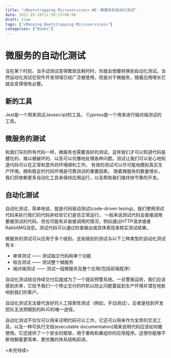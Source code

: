 ```yaml
---
title: "<Bootstrapping Microservices> #8：微服务的自动化测试"
date: 2021-05-26T11:58:33+08:00
draft: true
tags: ["<Manning Bootstrapping Microservices>"]
categories: ["Books"]
---
```

# 微服务的自动化测试
当在某个时刻，当手动测试变得繁琐且耗时时，你就会想要转换到自动化测试。当然自动化测试在软件开发领域已经广泛被使用，但是对于微服务，随着应用增长它就会变得很有必要。

## 新的工具
Jest是一个用来测试Javascript的工具。
Cypress是一个用来进行端对端测试的工具。

## 微服务的测试
和我们写的所有代码一样，微服务也需要良好的测试，这样我们才可以知道代码是健壮的、难以被破环的、以及可以优雅地处理各种问题。测试让我们可以安心地知道代码可以在正常和意外的环境顺利工作。
有效的测试可以尽可能地模拟真实生产环境。拥有稳定的代码环境是可靠测试的重要因素。
随着微服务的数量增长，我们将依赖更多自动化工具来保持应用运行，以及帮助我们维持快节奏的开发。

## 自动化测试
自动化测试，简单地说，就是代码驱动测试(code-driven tesing)。我们使用测试代码来执行我们的代码并检验它们是否正常运行。
一般来说测试代码会直接调用要被测试的代码，但也可能有非直接调用的情况，例如通过HTTP请求或者RabbitMQ消息。测试代码可以通过检查输出或具体表现来核实测试结果。

微服务的测试可以应用于多个级别，这些级别的测试与以下三种类型的自动化测试有关:
* 单体测试 —— 测试独立代码和单个功能
* 结合测试 —— 测试整个微服务
* 端对端测试 —— 测试一组微服务及整个应用(包括前端程序)

自动化测试结合持续交付后就成为了一个提前预警系统。一旦警报运转，我们应该感到庆幸，它给予我们一个停止交付的时机以防止问题蔓延到生产环境并潜在地影响到我们的客户。

自动化测试无法替代良好的人工探索性测试（例如，手动测试），后者是找到开发团队无法预期到的BUG的唯一途径。

自动化测试不仅仅可以用来证明代码可以工作，它还可以用来作为宝贵的交流工具，以及一种可执行文档(executable documentation)用来说明代码应该如何被使用。它还提供了一个安全的框架，用于重构和重组你的应用程序。这使你能够不断地朝着更简单、更优雅的体系结构前进。

<未完待续>
